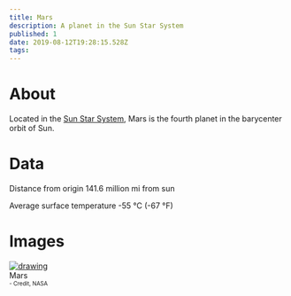 ```yaml
---
title: Mars
description: A planet in the Sun Star System
published: 1
date: 2019-08-12T19:28:15.528Z
tags: 
---
```


# About
Located in the [Sun Star System](/star-system/sun-star-system), Mars is the fourth planet in the barycenter orbit of Sun.
# Data
Distance from origin
141.6 million mi from sun

Average surface temperature
-55 °C (-67 °F)

# Images
<link rel="stylesheet" href="/uploads/css/core.css">

<div class="gallery">
	<a target="_blank" href="/uploads/planets/mars/mars.jpg">
		<img src="/uploads/planets/mars/mars.jpg" alt="drawing"/>
	</a>
	<div class="desc">Mars<br><font size="1">- Credit, NASA</font></div>
</div>